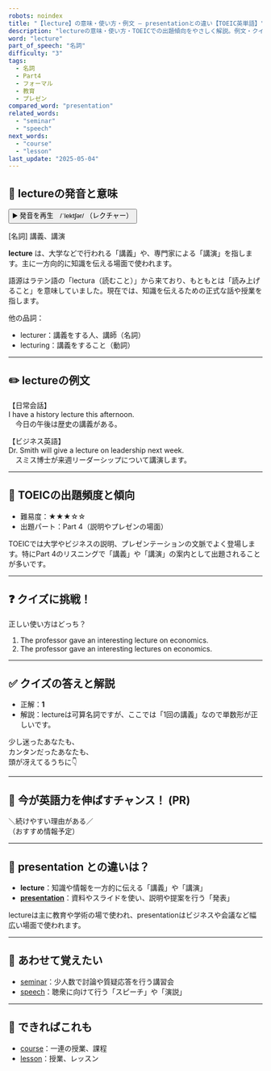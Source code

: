 ```yaml
---
robots: noindex
title: "【lecture】の意味・使い方・例文 ― presentationとの違い【TOEIC英単語】"
description: "lectureの意味・使い方・TOEICでの出題傾向をやさしく解説。例文・クイズ付きでpresentationとの違いもわかりやすく学べます。"
word: "lecture"
part_of_speech: "名詞"
difficulty: "3"
tags:
  - 名詞
  - Part4
  - フォーマル
  - 教育
  - プレゼン
compared_word: "presentation"
related_words:
  - "seminar"
  - "speech"
next_words:
  - "course"
  - "lesson"
last_update: "2025-05-04"
---
```


## 🔰 lectureの発音と意味

<button class="play-audio" onclick="playTTS('lecture')">
  <span class="play-audio-main">
    ▶️ 発音を再生　/ˈlektʃər/
  </span>
  <span class="play-audio-sub">
    （レクチャー）
  </span>
</button>

[名詞] 講義、講演

**lecture** は、大学などで行われる「講義」や、専門家による「講演」を指します。主に一方向的に知識を伝える場面で使われます。

語源はラテン語の「lectura（読むこと）」から来ており、もともとは「読み上げること」を意味していました。現在では、知識を伝えるための正式な話や授業を指します。

他の品詞：  
- lecturer：講義をする人、講師（名詞）
- lecturing：講義をすること（動詞）

---

## ✏️ lectureの例文

【日常会話】  
I have a history lecture this afternoon.  
　今日の午後は歴史の講義がある。

【ビジネス英語】  
Dr. Smith will give a lecture on leadership next week.  
　スミス博士が来週リーダーシップについて講演します。

---

## 🎯 TOEICの出題頻度と傾向

- 難易度：★★★☆☆
- 出題パート：Part 4（説明やプレゼンの場面）

TOEICでは大学やビジネスの説明、プレゼンテーションの文脈でよく登場します。特にPart 4のリスニングで「講義」や「講演」の案内として出題されることが多いです。

---

## ❓ クイズに挑戦！

正しい使い方はどっち？

1. The professor gave an interesting lecture on economics.  
2. The professor gave an interesting lectures on economics.

---

## ✅ クイズの答えと解説

- 正解：**1**
- 解説：lectureは可算名詞ですが、ここでは「1回の講義」なので単数形が正しいです。

少し迷ったあなたも、  
カンタンだったあなたも、  
頭が冴えてるうちに👇️

---

## 🚀 今が英語力を伸ばすチャンス！ (PR)

<div class="info-center">
＼続けやすい理由がある／<br>  
（おすすめ情報予定）
</div>

---

## 🤔  presentation との違いは？

- **lecture**：知識や情報を一方的に伝える「講義」や「講演」
- **[presentation](/presentation)**：資料やスライドを使い、説明や提案を行う「発表」

lectureは主に教育や学術の場で使われ、presentationはビジネスや会議など幅広い場面で使われます。

---

## 🧩 あわせて覚えたい

- [seminar](/seminar)：少人数で討論や質疑応答を行う講習会
- [speech](/speech)：聴衆に向けて行う「スピーチ」や「演説」

---

## 📖 できればこれも

- [course](/course)：一連の授業、課程
- [lesson](/lesson)：授業、レッスン

<!-- cvid: aid08_bid49 -->
